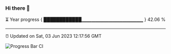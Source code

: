 ### Hi there 👋

⏳ Year progress { ████████████▁▁▁▁▁▁▁▁▁▁▁▁▁▁▁▁▁▁ } 42.06 %

---

⏰ Updated on Sat, 03 Jun 2023 12:17:56 GMT

![Progress Bar CI](https://github.com/liununu/liununu/workflows/Progress%20Bar%20CI/badge.svg)
